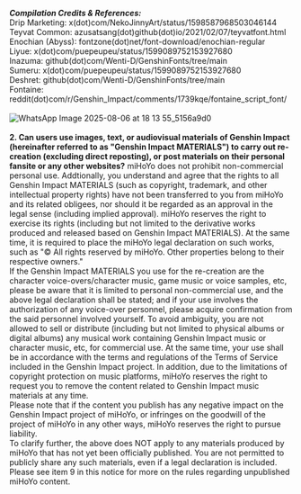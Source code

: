 _**Compilation Credits & References:**_ <br/>
Drip Marketing: x(dot)com/NekoJinnyArt/status/1598587968503046144 <br/>
Teyvat Common: azusatsang(dot)github(dot)io/2021/02/07/teyvatfont.html <br/>
Enochian (Abyss): fontzone(dot)net/font-download/enochian-regular <br/>
Liyue: x(dot)com/puepeupeu/status/1599089752153927680 <br/>
Inazuma: github(dot)com/Wenti-D/GenshinFonts/tree/main <br/>
Sumeru: x(dot)com/puepeupeu/status/1599089752153927680 <br/>
Deshret: github(dot)com/Wenti-D/GenshinFonts/tree/main <br/>
Fontaine: reddit(dot)com/r/Genshin_Impact/comments/1739kqe/fontaine_script_font/ <br/>
<br/>
![WhatsApp Image 2025-08-06 at 18 13 55_5156a9d0](https://github.com/user-attachments/assets/edd0f13a-a0d7-4c9b-8aaf-96ba8ce47b3d)<br/>
<br/>
**2. Can users use images, text, or audiovisual materials of Genshin Impact (hereinafter referred to as "Genshin Impact MATERIALS") to carry out re-creation (excluding direct reposting), or post materials on their personal fansite or any other websites?**
miHoYo does not prohibit non-commercial personal use. Addtionally, you understand and agree that the rights to all Genshin Impact MATERIALS (such as copyright, trademark, and other intellectual property rights) have not been transferred to you from miHoYo and its related obligees, nor should it be regarded as an approval in the legal sense (including implied approval). miHoYo reserves the right to exercise its rights (including but not limited to the derivative works produced and released based on Genshin Impact MATERIALS). At the same time, it is required to place the miHoYo legal declaration on such works, such as "© All rights reserved by miHoYo. Other properties belong to their respective owners."<br/>
If the Genshin Impact MATERIALS you use for the re-creation are the character voice-overs/character music, game music or voice samples, etc, please be aware that it is limited to personal non-commercial use, and the above legal declaration shall be stated; and if your use involves the authorization of any voice-over personnel, please acquire confirmation from the said personnel involved yourself. To avoid ambiguity, you are not allowed to sell or distribute (including but not limited to physical albums or digital albums) any musical work containing Genshin Impact music or character music, etc, for commercial use. At the same time, your use shall be in accordance with the terms and regulations of the Terms of Service included in the Genshin Impact project. In addition, due to the limitations of copyright protection on music platforms, miHoYo reserves the right to request you to remove the content related to Genshin Impact music materials at any time.<br/>Please note that if the content you publish has any negative impact on the Genshin Impact project of miHoYo, or infringes on the goodwill of the project of miHoYo in any other ways, miHoYo reserves the right to pursue liability.<br/>To clarify further, the above does NOT apply to any materials produced by miHoYo that has not yet been officially published. You are not permitted to publicly share any such materials, even if a legal declaration is included. Please see item 9 in this notice for more on the rules regarding unpublished miHoYo content.
